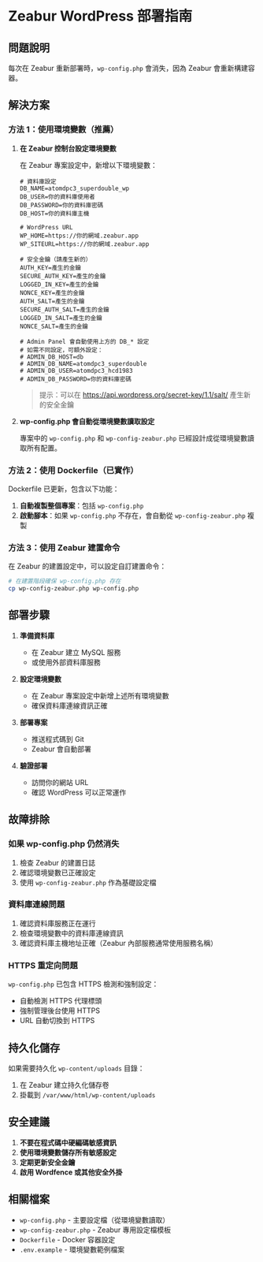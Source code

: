 # Zeabur WordPress 部署指南

## 問題說明
每次在 Zeabur 重新部署時，`wp-config.php` 會消失，因為 Zeabur 會重新構建容器。

## 解決方案

### 方法 1：使用環境變數（推薦）

1. **在 Zeabur 控制台設定環境變數**
   
   在 Zeabur 專案設定中，新增以下環境變數：

   ```
   # 資料庫設定
   DB_NAME=atomdpc3_superdouble_wp
   DB_USER=你的資料庫使用者
   DB_PASSWORD=你的資料庫密碼
   DB_HOST=你的資料庫主機
   
   # WordPress URL
   WP_HOME=https://你的網域.zeabur.app
   WP_SITEURL=https://你的網域.zeabur.app
   
   # 安全金鑰（請產生新的）
   AUTH_KEY=產生的金鑰
   SECURE_AUTH_KEY=產生的金鑰
   LOGGED_IN_KEY=產生的金鑰
   NONCE_KEY=產生的金鑰
   AUTH_SALT=產生的金鑰
   SECURE_AUTH_SALT=產生的金鑰
   LOGGED_IN_SALT=產生的金鑰
   NONCE_SALT=產生的金鑰
   
   # Admin Panel 會自動使用上方的 DB_* 設定
   # 如需不同設定，可額外設定：
   # ADMIN_DB_HOST=db
   # ADMIN_DB_NAME=atomdpc3_superdouble
   # ADMIN_DB_USER=atomdpc3_hcd1983
   # ADMIN_DB_PASSWORD=你的資料庫密碼
   ```

   > 提示：可以在 https://api.wordpress.org/secret-key/1.1/salt/ 產生新的安全金鑰

2. **wp-config.php 會自動從環境變數讀取設定**
   
   專案中的 `wp-config.php` 和 `wp-config-zeabur.php` 已經設計成從環境變數讀取所有配置。

### 方法 2：使用 Dockerfile（已實作）

Dockerfile 已更新，包含以下功能：

1. **自動複製整個專案**：包括 `wp-config.php`
2. **啟動腳本**：如果 `wp-config.php` 不存在，會自動從 `wp-config-zeabur.php` 複製

### 方法 3：使用 Zeabur 建置命令

在 Zeabur 的建置設定中，可以設定自訂建置命令：

```bash
# 在建置階段確保 wp-config.php 存在
cp wp-config-zeabur.php wp-config.php
```

## 部署步驟

1. **準備資料庫**
   - 在 Zeabur 建立 MySQL 服務
   - 或使用外部資料庫服務

2. **設定環境變數**
   - 在 Zeabur 專案設定中新增上述所有環境變數
   - 確保資料庫連線資訊正確

3. **部署專案**
   - 推送程式碼到 Git
   - Zeabur 會自動部署

4. **驗證部署**
   - 訪問你的網站 URL
   - 確認 WordPress 可以正常運作

## 故障排除

### 如果 wp-config.php 仍然消失

1. 檢查 Zeabur 的建置日誌
2. 確認環境變數已正確設定
3. 使用 `wp-config-zeabur.php` 作為基礎設定檔

### 資料庫連線問題

1. 確認資料庫服務正在運行
2. 檢查環境變數中的資料庫連線資訊
3. 確認資料庫主機地址正確（Zeabur 內部服務通常使用服務名稱）

### HTTPS 重定向問題

`wp-config.php` 已包含 HTTPS 檢測和強制設定：
- 自動檢測 HTTPS 代理標頭
- 強制管理後台使用 HTTPS
- URL 自動切換到 HTTPS

## 持久化儲存

如果需要持久化 `wp-content/uploads` 目錄：

1. 在 Zeabur 建立持久化儲存卷
2. 掛載到 `/var/www/html/wp-content/uploads`

## 安全建議

1. **不要在程式碼中硬編碼敏感資訊**
2. **使用環境變數儲存所有敏感設定**
3. **定期更新安全金鑰**
4. **啟用 Wordfence 或其他安全外掛**

## 相關檔案

- `wp-config.php` - 主要設定檔（從環境變數讀取）
- `wp-config-zeabur.php` - Zeabur 專用設定檔模板
- `Dockerfile` - Docker 容器設定
- `.env.example` - 環境變數範例檔案